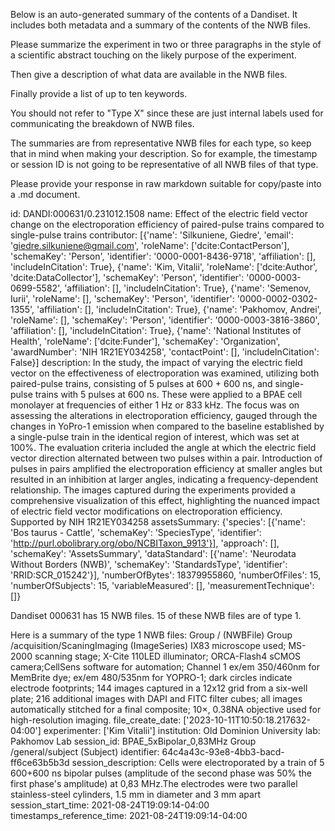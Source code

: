 
Below is an auto-generated summary of the contents of a Dandiset. It includes both metadata and a summary of the contents of the NWB files.

Please summarize the experiment in two or three paragraphs in the style of a scientific abstract touching on the likely purpose of the experiment.

Then give a description of what data are available in the NWB files.

Finally provide a list of up to ten keywords.

You should not refer to "Type X" since these are just internal labels used for communicating the breakdown of NWB files.

The summaries are from representative NWB files for each type, so keep that in mind when making your description. So for example, the timestamp or session ID is not going to be representative of all NWB files of that type.

Please provide your response in raw markdown suitable for copy/paste into a .md document.


id: DANDI:000631/0.231012.1508
name: Effect of the electric field vector change on the electroporation efficiency of paired-pulse trains compared to single-pulse trains
contributor: [{'name': 'Silkuniene, Giedre', 'email': 'giedre.silkuniene@gmail.com', 'roleName': ['dcite:ContactPerson'], 'schemaKey': 'Person', 'identifier': '0000-0001-8436-9718', 'affiliation': [], 'includeInCitation': True}, {'name': 'Kim, Vitalii', 'roleName': ['dcite:Author', 'dcite:DataCollector'], 'schemaKey': 'Person', 'identifier': '0000-0003-0699-5582', 'affiliation': [], 'includeInCitation': True}, {'name': 'Semenov, Iurii', 'roleName': [], 'schemaKey': 'Person', 'identifier': '0000-0002-0302-1355', 'affiliation': [], 'includeInCitation': True}, {'name': 'Pakhomov, Andrei', 'roleName': [], 'schemaKey': 'Person', 'identifier': '0000-0003-3816-3860', 'affiliation': [], 'includeInCitation': True}, {'name': 'National Institutes of Health', 'roleName': ['dcite:Funder'], 'schemaKey': 'Organization', 'awardNumber': 'NIH 1R21EY034258', 'contactPoint': [], 'includeInCitation': False}]
description: In the study, the impact of varying the electric field vector on the effectiveness of electroporation was examined, utilizing both paired-pulse trains, consisting of 5 pulses at 600 + 600 ns, and single-pulse trains with 5 pulses at 600 ns. These were applied to a BPAE cell monolayer at frequencies of either 1 Hz or 833 kHz. The focus was on assessing the alterations in electroporation efficiency, gauged through the changes in YoPro-1 emission when compared to the baseline established by a single-pulse train in the identical region of interest, which was set at 100%. The evaluation criteria included the angle at which the electric field vector direction alternated between two pulses within a pair. Introduction of pulses in pairs amplified the electroporation efficiency at smaller angles but resulted in an inhibition at larger angles, indicating a frequency-dependent relationship. The images captured during the experiments provided a comprehensive visualization of this effect, highlighting the nuanced impact of electric field vector modifications on electroporation efficiency. Supported by NIH 1R21EY034258
assetsSummary: {'species': [{'name': 'Bos taurus - Cattle', 'schemaKey': 'SpeciesType', 'identifier': 'http://purl.obolibrary.org/obo/NCBITaxon_9913'}], 'approach': [], 'schemaKey': 'AssetsSummary', 'dataStandard': [{'name': 'Neurodata Without Borders (NWB)', 'schemaKey': 'StandardsType', 'identifier': 'RRID:SCR_015242'}], 'numberOfBytes': 18379955860, 'numberOfFiles': 15, 'numberOfSubjects': 15, 'variableMeasured': [], 'measurementTechnique': []}

Dandiset 000631 has 15 NWB files.
15 of these NWB files are of type 1.


Here is a summary of the type 1 NWB files:
  Group / (NWBFile) 
  Group /acquisition/ScaningImaging (ImageSeries) IX83 microscope used; MS-2000 scanning stage; X-Cite 110LED illuminator; ORCA-Flash4 sCMOS camera;CellSens software for automation; Channel 1 ex/em 350/460nm for MemBrite dye; ex/em 480/535nm for YOPRO-1; dark circles indicate electrode footprints; 144 images captured in a 12x12 grid from a six-well plate; 216 additional images with DAPI and FITC filter cubes; all images automatically stitched for a final composite; 10×, 0.38NA objective used for high-resolution imaging.
  file_create_date: ['2023-10-11T10:50:18.217632-04:00']
  experimenter: ['Kim Vitalii']
  institution: Old Dominion University
  lab: Pakhomov Lab
  session_id: BPAE_5xBipolar_0,83MHz
  Group /general/subject (Subject) 
  identifier: 64c4a43c-93e8-4bb3-bacd-ff6ce63b5b3d
  session_description: Cells were electroporated by a train of 5 600+600 ns bipolar pulses (amplitude of the second phase was 50% the first phase's amplitude) at 0,83 MHz.The electrodes were two parallel stainless-steel cylinders, 1.5 mm in diameter and 3 mm apart
  session_start_time: 2021-08-24T19:09:14-04:00
  timestamps_reference_time: 2021-08-24T19:09:14-04:00
